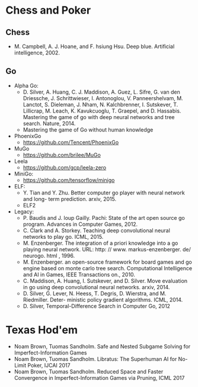 # Chess and Poker

## Chess
- M. Campbell, A. J. Hoane, and F. hsiung Hsu. Deep blue. Artificial intelligence, 2002.

## Go
- Alpha Go:
	- D. Silver, A. Huang, C. J. Maddison, A. Guez, L. Sifre, G. van den Driessche, J. Schrittwieser, I. Antonoglou, V. Panneershelvam, M. Lanctot, S. Dieleman, J. Nham, N. Kalchbrenner, I. Sutskever, T. Lillicrap, M. Leach, K. Kavukcuoglu, T. Graepel, and D. Hassabis. Mastering the game of go with deep neural networks and tree search. Nature, 2014.
	- Mastering the game of Go without human knowledge
- PhoenixGo
	- https://github.com/Tencent/PhoenixGo
- MuGo
	- https://github.com/brilee/MuGo
- Leela
	- https://github.com/gcp/leela-zero
- MiniGo:
	- https://github.com/tensorflow/minigo
- ELF:
	- Y. Tian and Y. Zhu. Better computer go player with neural network and long- term prediction. arxiv, 2015.
	- ELF2
- Legacy:
	- P. Baudis and J. loup Gailly. Pachi: State of the art open source go program. Advances in Computer Games, 2012.
	- C. Clark and A. Storkey. Teaching deep convolutional neural networks to play go. ICML, 2015.
	- M. Enzenberger. The integration of a priori knowledge into a go playing neural network. URL: http: // www. markus-enzenberger. de/ neurogo. html , 1996.
	- M. Enzenberger. an open-source framework for board games and go engine based on monte carlo tree search. Computational Intelligence and AI in Games, IEEE Transactions on., 2010.
	- C. Maddison, A. Huang, I. Sutskever, and D. Silver. Move evaluation in go using deep convolutional neural networks. arxiv, 2014.
	- D. Silver, G. Lever, N. Heess, T. Degris, D. Wierstra, and M. Riedmiller. Deter- ministic policy gradient algorithms. ICML, 2014.
	- D. Silver, Temporal-Difference Search in Computer Go, 2012

# Texas Hod'em
- Noam Brown, Tuomas Sandholm. Safe and Nested Subgame Solving for Imperfect-Information Games
- Noam Brown, Tuomas Sandholm. Libratus: The Superhuman AI for No-Limit Poker, IJCAI 2017
- Noam Brown, Tuomas Sandholm. Reduced Space and Faster Convergence in Imperfect-Information Games via Pruning, ICML 2017